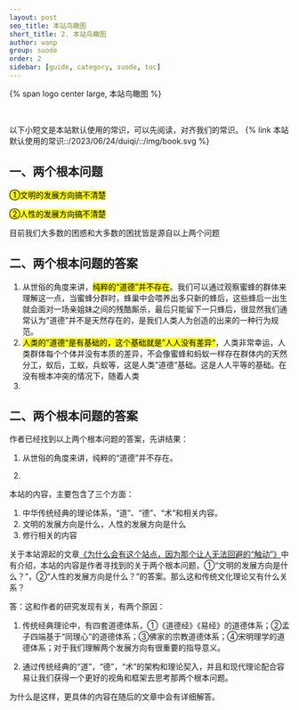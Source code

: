 ```yaml
---
layout: post
seo_title: 本站鸟瞰图
short_title: 2. 本站鸟瞰图
author: wanp
group: suode
order: 2
sidebar: [guide, category, suode, toc]
---
```


<p>
{% span logo center large, 本站鸟瞰图 %}
</p>
<br>

以下小短文是本站默认使用的常识，可以先阅读，对齐我们的常识。
{% link 本站默认使用的常识::/2023/06/24/duiqi/::/img/book.svg %}

## 一、两个根本问题

<mark>①文明的发展方向搞不清楚</mark>

<mark>②人性的发展方向搞不清楚</mark>

目前我们大多数的困惑和大多数的困扰皆是源自以上两个问题

## 二、两个根本问题的答案
1. 从世俗的角度来讲，<mark>纯粹的“道德”并不存在</mark>。我们可以通过观察蜜蜂的群体来理解这一点，当蜜蜂分群时，蜂巢中会喂养出多只新的蜂后，这些蜂后一出生就会面对一场亲姐妹之间的残酷厮杀，最后只能留下一只蜂后，很显然我们通常认为“道德”并不是天然存在的，是我们人类人为创造的出来的一种行为规范。
2. <mark>人类的”道德“是有基础的，这个基础就是”人人没有差异“</mark>，人类非常幸运，人类群体每个个体并没有本质的差异，不会像蜜蜂和蚂蚁一样存在群体内的天然分工，蚁后，工蚁，兵蚁等，这是人类”道德“基础。这是人人平等的基础。在没有根本冲突的情况下，随着人类
3. 


## 二、两个根本问题的答案

作者已经找到以上两个根本问题的答案，先讲结果：

1.  从世俗的角度来讲，纯粹的“道德”并不存在。

2. 



本站的内容，主要包含了三个方面：

1. 中华传统经典的理论体系，“道”、“德”、“术”和相关内容。
2. 文明的发展方向是什么，人性的发展方向是什么
3. 修行相关的内容

关于本站源起的文章[《为什么会有这个站点，因为那个让人无法回避的“触动”》](/2023/05/23/qd1/)中有介绍，本站的内容是作者寻找到的关于两个根本问题，①“文明的发展方向是什么？”，②“人性的发展方向是什么？”的答案。那么这和传统文化理论又有什么关系？

答：这和作者的研究发现有关，有两个原因：

1. 传统经典理论中，有四套道德体系，①《道德经》《易经》的道德体系；②孟子四端基于“同理心”的道德体系；③佛家的宗教道德体系；④宋明理学的道德体系；对于我们理解两个发展方向有很重要的指导意义。

2. 通过传统经典的“道”，“德”，“术”的架构和理论契入，并且和现代理论配合容易让我们获得一个更好的视角和框架去思考那两个根本问题。

为什么是这样，更具体的内容在随后的文章中会有详细解答。

